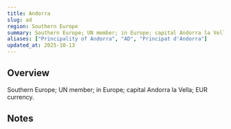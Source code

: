 ```yaml
---
title: Andorra
slug: ad
region: Southern Europe
summary: Southern Europe; UN member; in Europe; capital Andorra la Vella; EUR currency.
aliases: ["Principality of Andorra", "AD", "Principat d'Andorra"]
updated_at: 2025-10-13
---
```


## Overview

Southern Europe; UN member; in Europe; capital Andorra la Vella; EUR currency.

## Notes

<!-- Add your first note below -->
